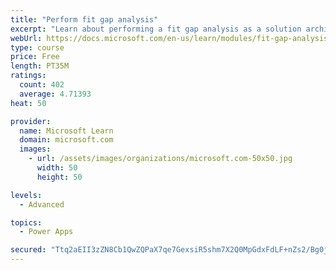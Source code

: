 ```yaml
---
title: "Perform fit gap analysis"
excerpt: "Learn about performing a fit gap analysis as a solution architect for Dynamics 365 and Microsoft Power Platform."
webUrl: https://docs.microsoft.com/en-us/learn/modules/fit-gap-analysis/
type: course
price: Free
length: PT35M
ratings:
  count: 402
  average: 4.71393
heat: 50

provider:
  name: Microsoft Learn
  domain: microsoft.com
  images:
    - url: /assets/images/organizations/microsoft.com-50x50.jpg
      width: 50
      height: 50

levels:
  - Advanced

topics:
  - Power Apps

secured: "Ttq2aEII3zZN8Cb1QwZQPaX7qe7GexsiR5shm7X2Q0MpGdxFdLF+nZs2/Bg0jXmccOKxcghpuV/o27ZUDi3gnIUzrOWM86GsRQFG80iCCpxiDzGewrva1eGSM5NOuu7bUhfR2+U4+xQBgEFtbLli7a6nfJthFPBwej35eyO9Iooltz3+POKXMeMb5DHMLb1RPlJsfGHxPOSMsJgc0S3jQ6GamnosQkOF5fYKPkq2ypqSCRvPXw9kRH46kDCJveL9ftJocE0PRWg4Sk2hlZkvgiHEQ6J8iCuIvzI/T7eUHAaX3nJsnWXUOLu4Xz57TDyfSW9Xvlazo3bsuT4XxusbXEfFr0KMLfkN/UlubJKuRQJcmkqziOZSWcnE6t6kkiK9UVCx1emYv/4Dr9U2PVI6Zvn6TdvUJNPgaqZ7uZOrTQ0=;ZEeSUjFjvtAf7mZvThlcrw=="
---
```


